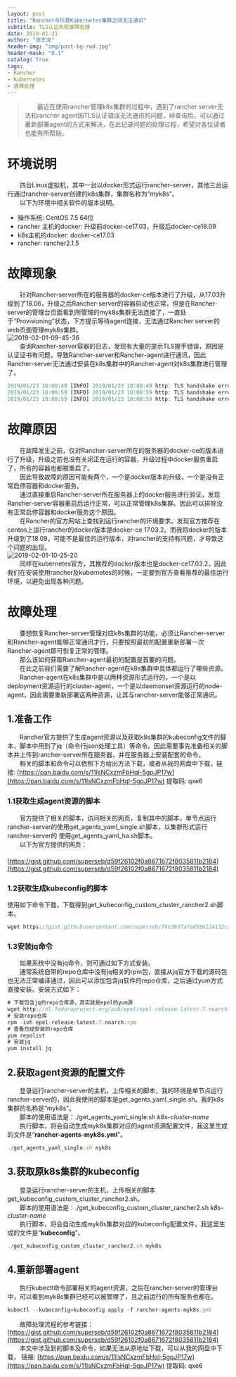 ```yaml
---  
layout: post  
title: "Rancher与托管Kubernetes集群之间无法通讯"  
subtitle: TLS认证失败故障处理  
date: 2019-01-31  
author: "张志龙"  
header-img: "img/post-bg-rwd.jpg"  
header-mask: "0.1"  
catalog: True  
tags:  
- Rancher  
- Kubernetes  
- 故障处理  
---  
```


>　　最近在使用rancher管理k8s集群的过程中，遇到了rancher server无法和rancher agent因TLS认证错误无法通讯的问题，经查询后，可以通过重新部署agent的方式来解决，在此记录问题的处理过程，希望对各位读者也能有所帮助。  

# 环境说明  
　　四台Linux虚拟机，其中一台以docker形式运行rancher-server，其他三台运行通过rancher-server创建的k8s集群，集群名称为“myk8s”。  
　　以下为环境中相关软件的版本说明。  
* 操作系统: CentOS 7.5 64位  
* rancher 主机的docker: 升级前docker-ce17.03，升级后docker-ce18.09  
* k8s主机的docker: docker-ce17.03  
* rancher: rancher2.1.5  

# 故障现象  

　　针对Rancher-server所在的服务器的docker-ce版本进行了升级，从17.03升级到了18.06，升级之后Rancher-server的容器启动也正常，但是在Rancher-server的管理台页面看到所管理的myk8s集群无法连接了，一直处于“Provisioning”状态，下方提示等待agent连接，无法通过Rancher server的web页面管理myk8s集群。  
![2019-02-01-09-45-36](http://img.zzl.yuandingsoft.com/blog/2019-02-01-09-45-36.png)  
　　查询Rancher-server容器的日志，发现有大量的提示TLS握手错误，原因是认证证书有问题，导致Rancher-server和Rancher-agent进行通讯，因此Rancher-server无法通过安装在k8s集群中的Rancher-agent对k8s集群进行管理了。  
``` javascript  
2019/01/23 10:00:49 [INFO] 2019/01/23 10:00:49 http: TLS handshake error from 192.168.51.201:56744: remote error: tls: bad certificate  
2019/01/23 10:00:59 [INFO] 2019/01/23 10:00:59 http: TLS handshake error from 192.168.51.200:52786: remote error: tls: bad certificate  
2019/01/23 10:00:59 [INFO] 2019/01/23 10:00:59 http: TLS handshake error from 192.168.51.202:43754: remote error: tls: bad certificate  
```  
# 故障原因  
　　在故障发生之前，仅对Rancher-server所在的服务器的docker-ce的版本进行了升级，升级之前也没有关闭正在运行的容器，升级过程中docker服务重启了，所有的容器也都被重启了。  
　　因此导致故障的原因可能有两个，一个是docker版本的升级，一个是没有正常启停容器和docker服务。  
　　通过直接重启Rancher-server所在服务器上的docker服务进行验证，发现Rancher-server容器重启后运行正常，可以正常管理k8s集群。因此可以排除没有正常启停容器和docker服务这个原因。  
　　在Rancher的官方网站上查找到运行rancher的环境要求，发现官方推荐在centos上运行rancher的docker版本是docker-ce 17.03.2。而我将docker的版本升级到了18.09，可能不是最佳的运行版本，对rancher的支持有问题，才导致这个问题的出现。  
![2019-02-01-10-25-20](http://img.zzl.yuandingsoft.com/blog/2019-02-01-10-25-20.png)  
　　同样在kubernetes官方，其推荐的docker版本也是docker-ce17.03.2，因此我们在安装使用rancher及kubernetes的时候，一定要到官方查看推荐的最佳运行环境，以避免出现各种问题。  
# 故障处理  
　　要想恢复Rancher-server管理对应k8s集群的功能，必须让Rancher-server和Rancher-agent能够正常通讯才行，只要按照最初的配置重新部署一次Rancher-agent即可恢复正常的管理。  
　　那么该如何获取Rancher-agent最初的配置是首要的问题。  
　　在此之前我们需要了解Rancher-agent在k8s集群中具体都运行了哪些资源。  
　　Rancher-agent在k8s集群中是以两种资源形式运行的，一个是以deployment资源运行的cluster-agent，一个是以daemonset资源运行的node-agent，因此需要重新部署这两种资源，让其与rancher-server能够正常通讯。  

## 1.准备工作  
　　Rancher官方提供了生成agent资源以及获取k8s集群的kubeconfig文件的脚本，脚本中用到了jq（命令行json处理工具）等命令。因此需要事先准备相关的脚本并上传到rancher-server所在服务器，并在服务器上安装配套的命令。  
　　相关的脚本和命令可以依照下方给出方法下载，或者从我的网盘中下载，链接: [https://pan.baidu.com/s/11IsNCxzmFbHqI-5gpJP17w](https://pan.baidu.com/s/11IsNCxzmFbHqI-5gpJP17w) 提取码: qxe6 
### 1.1获取生成agent资源的脚本  
　　官方提供了相关的脚本，访问相关的网页，复制其中的脚本，单节点运行rancher-server的使用get_agents_yaml_single.sh脚本，以集群形式运行rancher-server的 使用get_agents_yaml_ha.sh脚本。  
　　以下为官方提供的网页：  
　　[https://gist.github.com/superseb/d59f26102f0a8671672f8035811b2184](https://gist.github.com/superseb/d59f26102f0a8671672f8035811b2184)  
### 1.2获取生成kubeconfig的脚本  
使用如下命令下载，下载得到get_kubeconfig_custom_cluster_rancher2.sh脚本。  
``` javascript  
wget https://gist.githubusercontent.com/superseb/f6cd637a7ad556124132ca39961789a4/raw/c2bb60a51fa4dafef2964589ce0bc9d923653aa1/get_kubeconfig_custom_cluster_rancher2.sh  
```  
### 1.3安装jq命令  
　　如果系统中没有jq命令，则可通过如下方式安装。  
　　通常系统自带的repo仓库中没有jq相关的rpm包，直接从jq官方下载的源码包也无法正常编译通过，因此可以添加包含jq软件的repo仓库，之后通过yum方式直接安装。安装方式如下：  
``` javascript  
# 下载包含jq的repo仓库源，其实就是epel的yum源  
wget http://dl.fedoraproject.org/pub/epel/epel-release-latest-7.noarch.rpm  
# 安装repo仓库  
rpm -ivh epel-release-latest-7.noarch.rpm  
# 查看已经安装的repo仓库  
yum repolist  
# 安装jq  
yum install jq  
```  

## 2.获取agent资源的配置文件  
　　登录运行rancher-server的主机，上传相关的脚本，我的环境是单节点运行rancher-server的，因此我使用的脚本是get_agents_yaml_single.sh。我的k8s集群的名称是“myk8s”。  
　　脚本的使用语法是：./get_agents_yaml_single.sh _k8s-cluster-name_  
　　执行脚本，将会自动生成myk8s集群对应的agent资源配置文件，我这里生成的文件是“**rancher-agents-myk8s.yml**”。  
``` javascript  
./get_agents_yaml_single.sh myk8s  
```  
## 3.获取原k8s集群的kubeconfig  
　　登录运行rancher-server的主机，上传相关的脚本get_kubeconfig_custom_cluster_rancher2.sh。  
　　脚本的使用语法是：./get_kubeconfig_custom_cluster_rancher2.sh _k8s-cluster-name_  
　　执行脚本，将会自动生成myk8s集群对应的kubeconfig配置文件，我这里生成的文件是“**kubeconfig**”。  
``` javascript  
./get_kubeconfig_custom_cluster_rancher2.sh myk8s  
```  
## 4.重新部署agent  
　　执行kubectl命令部署相关的agent资源，之后在rancher-server的管理台中，可以看到myk8s集群已经可以被管理了，且之前运行的所有服务也都在。  
``` javascript  
kubectl --kubeconfig=kubeconfig apply -f rancher-agents-myk8s.yml  
```  
　　故障处理流程的参考链接：[https://gist.github.com/superseb/d59f26102f0a8671672f8035811b2184](https://gist.github.com/superseb/d59f26102f0a8671672f8035811b2184)  
　　本文中涉及到的脚本及命令，如果无法从原地址下载，可以从我的网盘中下载，
链接: [https://pan.baidu.com/s/11IsNCxzmFbHqI-5gpJP17w](https://pan.baidu.com/s/11IsNCxzmFbHqI-5gpJP17w) 提取码: qxe6 